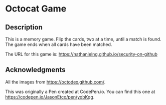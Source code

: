 # Octocat Game

## Description

This is a memory game. Flip the cards, two at a time, until a match is found. The game ends when all cards have been matched.

The URL for this game is: https://nathanielng.github.io/security-on-github 

## Acknowledgments

All the images from https://octodex.github.com/.

This was originally a Pen created at CodePen.io. You can find this one at https://codepen.io/JasonEtco/pen/yobKqg.
